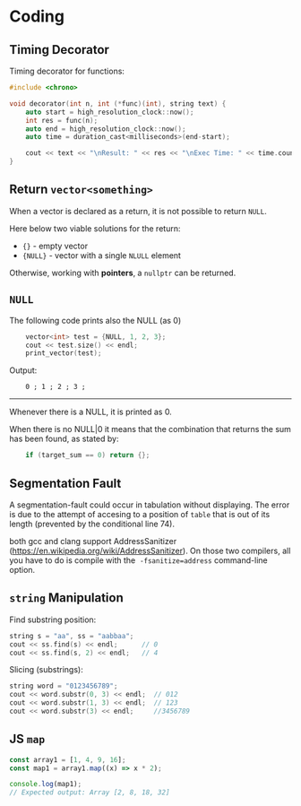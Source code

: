 # Coding

## Timing Decorator

Timing decorator for functions:

```cpp
#include <chrono>

void decorator(int n, int (*func)(int), string text) {
    auto start = high_resolution_clock::now();
    int res = func(n);
    auto end = high_resolution_clock::now();
    auto time = duration_cast<milliseconds>(end-start);

    cout << text << "\nResult: " << res << "\nExec Time: " << time.count() << " ms\n\n";
}
```

## Return `vector<something>`

When a vector is declared as a return, it is not possible to return `NULL`.

Here below two viable solutions for the return:

- `{}` - empty vector
- `{NULL}` - vector with a single `NLULL` element

Otherwise, working with **pointers**, a `nullptr` can be returned.

## `NULL`

The following code prints also the NULL (as 0)

```cpp
    vector<int> test = {NULL, 1, 2, 3};
    cout << test.size() << endl;
    print_vector(test);
```
Output:
```
    0 ; 1 ; 2 ; 3 ;
```
---

Whenever there is a NULL, it is printed as 0.

When there is no NULL|0 it means that the combination that returns the sum has been found, as stated by:

```cpp
    if (target_sum == 0) return {};
```

## Segmentation Fault

A segmentation-fault could occur in tabulation without displaying. The error
is due to the attempt of accesing to a position of `table` that is out
of its length (prevented by the conditional line 74).

both gcc and clang support AddressSanitizer 
(https://en.wikipedia.org/wiki/AddressSanitizer). 
On those two compilers, all you have to do is compile with the 
`-fsanitize=address` command-line option.

## `string` Manipulation

Find substring position:

```cpp
string s = "aa", ss = "aabbaa";
cout << ss.find(s) << endl;      // 0
cout << ss.find(s, 2) << endl;   // 4
```

Slicing (substrings):

```cpp
string word = "0123456789";
cout << word.substr(0, 3) << endl;  // 012
cout << word.substr(1, 3) << endl;  // 123
cout << word.substr(3) << endl;     //3456789
```

## JS `map`

```js
const array1 = [1, 4, 9, 16];
const map1 = array1.map((x) => x * 2);

console.log(map1);
// Expected output: Array [2, 8, 18, 32]
```